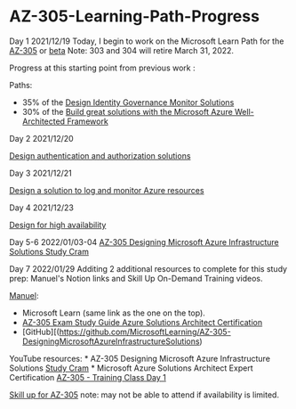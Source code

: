 # AZ-305-Learning-Path-Progress

Day 1 2021/12/19 Today, I begin to work on the Microsoft Learn Path for the [AZ-305](https://docs.microsoft.com/en-us/learn/certifications/azure-solutions-architect/)
or [beta](https://docs.microsoft.com/en-us/learn/certifications/exams/az-305) Note: 303 and 304 will retire March 31, 2022.

Progress at this starting point from previous work :

Paths:

* 35% of the [Design Identity Governance Monitor Solutions](https://docs.microsoft.com/en-us/learn/paths/design-identity-governance-monitor-solutions/) 
* 30% of the [Build great solutions with the Microsoft Azure Well-Architected Framework](https://docs.microsoft.com/en-us/learn/paths/azure-well-architected-framework/) 

Day 2 2021/12/20 

[Design authentication and authorization solutions](https://docs.microsoft.com/en-us/learn/modules/design-authentication-authorization-solutions/)

Day 3 2021/12/21

[Design a solution to log and monitor Azure resources](https://docs.microsoft.com/en-us/learn/modules/design-solution-to-log-monitor-azure-resources)

Day 4 2021/12/23 

[Design for high availability](https://docs.microsoft.com/en-us/learn/modules/design-for-high-availability/9-summary-resources) 

Day 5-6 2022/01/03-04
[AZ-305 Designing Microsoft Azure Infrastructure Solutions Study Cram](https://youtu.be/vq9LuCM4YP4)

Day 7 2022/01/29 Additing 2 additional resources to complete for this study prep: Manuel's Notion links and Skill Up On-Demand Training videos.

[Manuel](https://dapper-cast-5d0.notion.site/AZ-305-Designing-Microsoft-Azure-Infrastructure-Solutions-beta-ce90928cf99a4d5499ac67bd2f3fc773):

* Microsoft Learn (same link as the one on the top).
* [AZ-305 Exam Study Guide Azure Solutions Architect Certification](https://www.thomasmaurer.ch/2021/10/az-305-study-guide-azure-solutions-architect/)
* [GitHub][(https://github.com/MicrosoftLearning/AZ-305-DesigningMicrosoftAzureInfrastructureSolutions)

YouTube resources:
    * AZ-305 Designing Microsoft Azure Infrastructure Solutions [Study Cram](https://www.youtube.com/watch?v=vq9LuCM4YP4)
    * Microsoft Azure Solutions Architect Expert Certification [AZ-305 - Training Class Day 1](https://www.youtube.com/watch?v=YtLyZ32MxRU)

[Skill up for AZ-305](https://www.microsoft.com/partner-training/we/?n=AZ-305) note: may not be able to attend if availability is limited.



